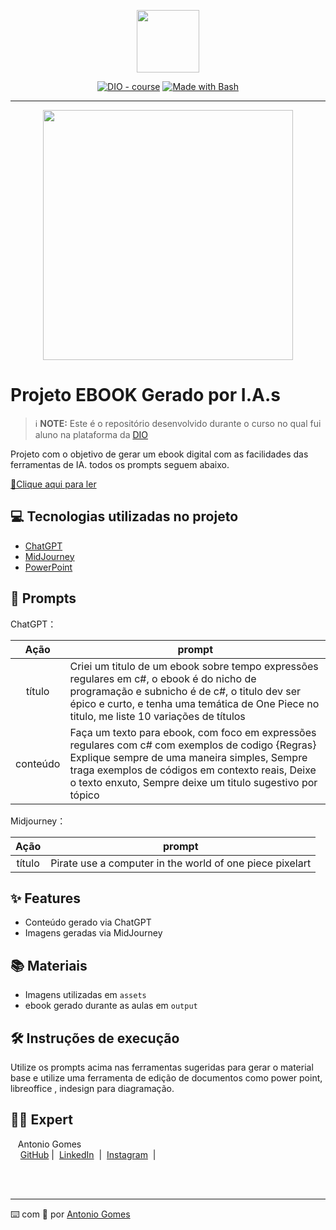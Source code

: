 <p align="center">
    <img width="100" src=".github/assets/banner.png">
</p>


<p align="center">
<a href="https://dio.me/"><img src="https://img.shields.io/badge/DIO-Course-28DA77?logo=youtube" alt="DIO - course"></a>
<a href="https://www.gnu.org/software/bash/" title="Go to Bash homepage"><img src="https://img.shields.io/badge/Prompt-Project-blue?logo=gnu-bash&amp;logoColor=white" alt="Made with Bash"></a></p>

-------


<p align="center">
<img 
    src="./assets/cover.png"
    width="400"  
/>
</p>

# Projeto EBOOK Gerado por I.A.s


 > ℹ️ **NOTE:** Este é o repositório desenvolvido durante o curso no qual fui aluno na plataforma da [DIO](https://dio.me)

Projeto com o objetivo de gerar um ebook digital com as facilidades das ferramentas de IA. todos os prompts
seguem abaixo.

<a href="https://github.com/antoniogomes94/prompts-recipe-to-create-a-ebook/blob/main/output/Ebook%20-%20Piratas%20do%20Regex.pdf" title="View PDF now"> 📕Clique aqui para ler</a>

## 💻 Tecnologias utilizadas no projeto

- [ChatGPT](https://chat.openai.com/) 
- [MidJourney](https://www.midjourney.com/app/)
- [PowerPoint](https://www.microsoft.com/en/microsoft-365/powerpoint)

## 🧠 Prompts


ChatGPT：

|   Ação   | prompt                                                                                                                                                                                                                                                                         |
| :------: | ------------------------------------------------------------------------------------------------------------------------------------------------------------------------------------------------------------------------------------------------------------------------------ |
|  título  | Criei um titulo de um ebook sobre tempo expressões regulares em c#, o ebook é do nicho de programação e subnicho é de c#, o titulo dev ser épico e curto, e tenha uma temática de One Piece no titulo, me liste 10 variações de títulos                                                       |
| conteúdo | Faça um texto para ebook, com foco em expressões regulares com c# com exemplos de codigo {Regras} Explique sempre de uma maneira simples, Sempre traga exemplos de códigos em contexto reais, Deixe o texto enxuto, Sempre deixe um titulo sugestivo por tópico  |


Midjourney：

|  Ação  | prompt                                                                                 |
| :----: | -------------------------------------------------------------------------------------- |
| título | Pirate use a computer in the world of one piece pixelart                               |

## ✨ Features

- Conteúdo gerado via ChatGPT
- Imagens geradas via MidJourney

## 📚 Materiais

- Imagens utilizadas em `assets`
- ebook gerado durante as aulas em `output`

## 🛠️ Instruções de execução

Utilize os prompts acima nas ferramentas sugeridas para gerar o material base e utilize uma ferramenta de edição de documentos como power point, libreoffice , indesign para diagramação.

## 👨‍💻 Expert

<p>
    <p>&nbsp&nbsp&nbspAntonio Gomes<br>
    &nbsp&nbsp&nbsp
    <a href="https://github.com/antoniogomes94">
    GitHub</a>&nbsp;|&nbsp;
    <a href="www.linkedin.com/in/
antoniogomes313">LinkedIn</a>
&nbsp;|&nbsp;
    <a href="https://www.instagram.com/antoniogomes_dev/">
    Instagram</a>
&nbsp;|&nbsp;</p>
</p>
<br/><br/>
<p>

---

⌨️ com 💜 por [Antonio Gomes](https://github.com/antoniogomes94)
